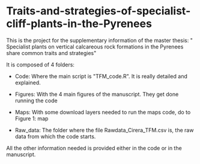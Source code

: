# Traits-and-strategies-of-specialist-cliff-plants-in-the-Pyrenees

This is the project for the supplementary information of the master thesis: " Specialist plants on vertical calcareous rock formations in the Pyrenees share common traits and strategies"

It is composed of 4 folders:

-   Code: Where the main script is "TFM_code.R". It is really detailed and explained.

-   Figures: With the 4 main figures of the manuscript. They get done running the code

-   Maps: With some download layers needed to run the maps code, do to Figure 1: map

-   Raw_data: The folder where the file Rawdata_Cirera_TFM.csv is, the raw data from which the code starts.

All the other information needed is provided either in the code or in the manuscript.
